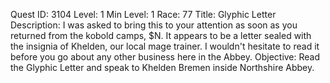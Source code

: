 Quest ID: 3104
Level: 1
Min Level: 1
Race: 77
Title: Glyphic Letter
Description: I was asked to bring this to your attention as soon as you returned from the kobold camps, $N. It appears to be a letter sealed with the insignia of Khelden, our local mage trainer. I wouldn't hesitate to read it before you go about any other business here in the Abbey.
Objective: Read the Glyphic Letter and speak to Khelden Bremen inside Northshire Abbey.

